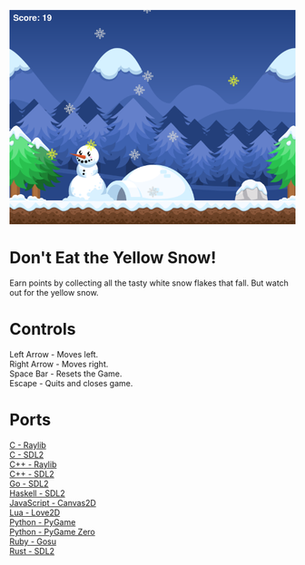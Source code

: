 ![Screenshot](JavaScript-Canvas2D/images/screenshot.png)

# Don't Eat the Yellow Snow!
Earn points by collecting all the tasty white snow flakes that fall. But watch out for the yellow snow.

# Controls
Left Arrow - Moves left.\
Right Arrow - Moves right.\
Space Bar - Resets the Game.\
Escape - Quits and closes game.

# Ports
[C - Raylib](C-Raylib)\
[C - SDL2](C-SDL2)\
[C++ - Raylib](Cpp-Raylib)\
[C++ - SDL2](Cpp-SDL2)\
[Go - SDL2](Go-SDL2)\
[Haskell - SDL2](Haskell-SDL2)\
[JavaScript - Canvas2D](JavaScript-Canvas2D)\
[Lua - Love2D](Lua-Love2D)\
[Python - PyGame](Python-PyGame)\
[Python - PyGame Zero](Python-PyGame-Zero)\
[Ruby - Gosu](Ruby-Gosu)\
[Rust - SDL2](Rust-SDL2)
